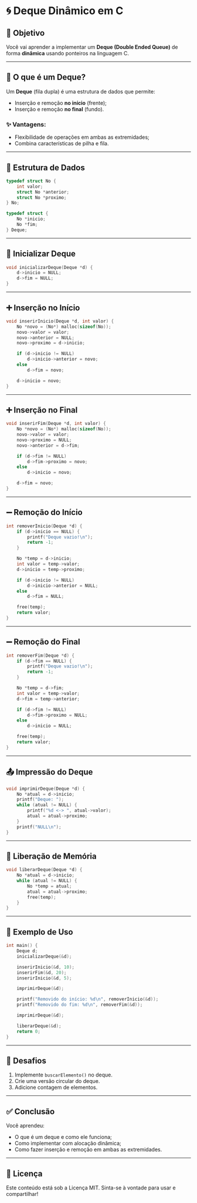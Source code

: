 
# 🌀  Deque Dinâmico em C

## 📌 Objetivo

Você vai aprender a implementar um **Deque (Double Ended Queue)** de forma **dinâmica** usando ponteiros na linguagem C.

---

## 🧩 O que é um Deque?

Um **Deque** (fila dupla) é uma estrutura de dados que permite:

- Inserção e remoção **no início** (frente);
- Inserção e remoção **no final** (fundo).

### ✨ Vantagens:
- Flexibilidade de operações em ambas as extremidades;
- Combina características de pilha e fila.

---

## 🔧 Estrutura de Dados

```c
typedef struct No {
    int valor;
    struct No *anterior;
    struct No *proximo;
} No;

typedef struct {
    No *inicio;
    No *fim;
} Deque;
```

---

## 🚀 Inicializar Deque

```c
void inicializarDeque(Deque *d) {
    d->inicio = NULL;
    d->fim = NULL;
}
```

---

## ➕ Inserção no Início

```c
void inserirInicio(Deque *d, int valor) {
    No *novo = (No*) malloc(sizeof(No));
    novo->valor = valor;
    novo->anterior = NULL;
    novo->proximo = d->inicio;

    if (d->inicio != NULL)
        d->inicio->anterior = novo;
    else
        d->fim = novo;

    d->inicio = novo;
}
```

---

## ➕ Inserção no Final

```c
void inserirFim(Deque *d, int valor) {
    No *novo = (No*) malloc(sizeof(No));
    novo->valor = valor;
    novo->proximo = NULL;
    novo->anterior = d->fim;

    if (d->fim != NULL)
        d->fim->proximo = novo;
    else
        d->inicio = novo;

    d->fim = novo;
}
```

---

## ➖ Remoção do Início

```c
int removerInicio(Deque *d) {
    if (d->inicio == NULL) {
        printf("Deque vazio!\n");
        return -1;
    }

    No *temp = d->inicio;
    int valor = temp->valor;
    d->inicio = temp->proximo;

    if (d->inicio != NULL)
        d->inicio->anterior = NULL;
    else
        d->fim = NULL;

    free(temp);
    return valor;
}
```

---

## ➖ Remoção do Final

```c
int removerFim(Deque *d) {
    if (d->fim == NULL) {
        printf("Deque vazio!\n");
        return -1;
    }

    No *temp = d->fim;
    int valor = temp->valor;
    d->fim = temp->anterior;

    if (d->fim != NULL)
        d->fim->proximo = NULL;
    else
        d->inicio = NULL;

    free(temp);
    return valor;
}
```

---

## 📤 Impressão do Deque

```c
void imprimirDeque(Deque *d) {
    No *atual = d->inicio;
    printf("Deque: ");
    while (atual != NULL) {
        printf("%d <-> ", atual->valor);
        atual = atual->proximo;
    }
    printf("NULL\n");
}
```

---

## 🧹 Liberação de Memória

```c
void liberarDeque(Deque *d) {
    No *atual = d->inicio;
    while (atual != NULL) {
        No *temp = atual;
        atual = atual->proximo;
        free(temp);
    }
}
```

---

## 🧪 Exemplo de Uso

```c
int main() {
    Deque d;
    inicializarDeque(&d);

    inserirInicio(&d, 10);
    inserirFim(&d, 20);
    inserirInicio(&d, 5);

    imprimirDeque(&d);

    printf("Removido do início: %d\n", removerInicio(&d));
    printf("Removido do fim: %d\n", removerFim(&d));

    imprimirDeque(&d);

    liberarDeque(&d);
    return 0;
}
```

---

## 🧠 Desafios

1. Implemente `buscarElemento()` no deque.
2. Crie uma versão circular do deque.
3. Adicione contagem de elementos.

---

## ✅ Conclusão

Você aprendeu:

- O que é um deque e como ele funciona;
- Como implementar com alocação dinâmica;
- Como fazer inserção e remoção em ambas as extremidades.

---

## 📎 Licença

Este conteúdo está sob a Licença MIT. Sinta-se à vontade para usar e compartilhar!
